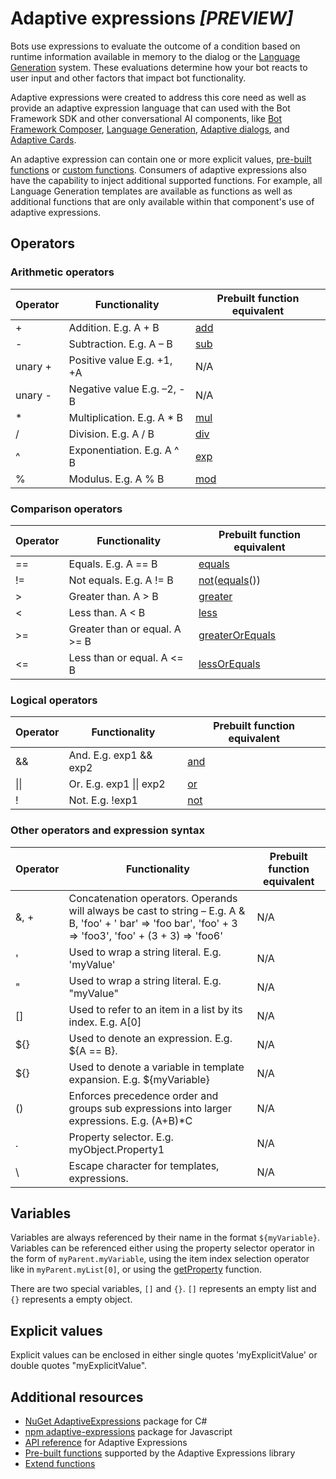 # Adaptive expressions ***_[PREVIEW]_***

Bots use expressions to evaluate the outcome of a condition based on runtime information available in memory to the dialog or the [Language Generation](../language-generation) system. These evaluations determine how your bot reacts to user input and other factors that impact bot functionality.

Adaptive expressions were created to address this core need as well as provide an adaptive expression language that can used with the Bot Framework SDK and other conversational AI components, like [Bot Framework Composer](https://github.com/microsoft/BotFramework-Composer#microsoft-bot-framework-composer-preview), [Language Generation](../language-generation), [Adaptive dialogs](../adaptive-dialog), and [Adaptive Cards](https://docs.microsoft.com/adaptive-cards/).

An adaptive expression can contain one or more explicit values, [pre-built functions](./prebuilt-functions.md) or [custom functions](./extend-functions.md). Consumers of adaptive expressions also have the capability to inject additional supported functions. For example, all Language Generation templates are available as functions as well as additional functions that are only available within that component's use of adaptive expressions.

## Operators

### Arithmetic operators

| Operator    |                                  Functionality                                            |   Prebuilt function equivalent    |
|-----------|-------------------------------------------------------------------------------------------|-----------------------------------|
|+          | Addition. E.g. A + B                                                    |[add][1]                           |
|-            | Subtraction. E.g. A – B                                                |[sub][2]                           |
|unary +    | Positive value E.g. +1, +A                                                    |N/A                                |
|unary -    | Negative value E.g. –2, -B                                            |N/A                                |
|*            | Multiplication. E.g. A * B                                            |[mul][3]                           |
|/            | Division. E.g. A / B                                                    |[div][4]                           |
|^            | Exponentiation. E.g. A ^ B                                            |[exp][5]                           |
|%            | Modulus. E.g. A % B                                                    |[mod][6]                           |

### Comparison operators

| Operator    |                                  Functionality                                            |   Prebuilt function equivalent    |
|-----------|-------------------------------------------------------------------------------------------|-----------------------------------|
|==            | Equals. E.g. A == B                                                    |[equals][7]                        |
|!=            | Not equals. E.g. A != B                                                |[not][8]([equals][7]())            |
|>            | Greater than. A > B                                                    |[greater][9]                       |
|<            | Less than. A < B                                                        |[less][10]                         |
|>=         | Greater than or equal. A >= B                                        |[greaterOrEquals][11]              |
|<=            | Less than or equal. A <= B                                            |[lessOrEquals][12]                 |

### Logical operators

| Operator    |                                  Functionality                                            |   Prebuilt function equivalent    |
|-----------|-------------------------------------------------------------------------------------------|-----------------------------------|
|&&            |And. E.g. exp1 && exp2                                                    |[and][13]                          |
|\|\|        |Or. E.g. exp1 \|\| exp2                                                    |[or][14]                           |
|!            |Not. E.g. !exp1                                                            |[not][8]                           |


### Other operators and expression syntax

| Operator    |                                  Functionality                                            |   Prebuilt function equivalent    |
|-----------|-------------------------------------------------------------------------------------------|-----------------------------------|
|&, +            |Concatenation operators. Operands will always be cast to string – E.g. A & B, 'foo' + ' bar' => 'foo bar', 'foo' + 3 => 'foo3', 'foo' + (3 + 3) => 'foo6'                |N/A                                |
|'            |Used to wrap a string literal. E.g. 'myValue'                                                |N/A                                |
|"            |Used to wrap a string literal. E.g. "myValue"                                                |N/A                                |
|[]            |Used to refer to an item in a list by its index. E.g. A[0]                                    |N/A                                |
|${}        |Used to denote an expression. E.g. ${A == B}.                                              |N/A                                |
|${}        |Used to denote a variable in template expansion. E.g. ${myVariable}                        |N/A                                |
|()            |Enforces precedence order and groups sub expressions into larger expressions. E.g. (A+B)*C    |N/A                                |
|.            |Property selector. E.g. myObject.Property1                                                    |N/A                                |
|\            |Escape character for templates, expressions.                                               |N/A                                |

## Variables

Variables are always referenced by their name in the format `${myVariable}`. Variables can be referenced either using the property selector operator in the form of `myParent.myVariable`, using the item index selection operator like in `myParent.myList[0]`, or using the [getProperty](./prebuilt-functions.md#getProperty) function. 

There are two special variables, `[]` and  `{}`. `[]` represents an empty list and `{}` represents a empty object.

## Explicit values

Explicit values can be enclosed in either single quotes 'myExplicitValue' or double quotes "myExplicitValue".

## Additional resources

- [NuGet AdaptiveExpressions](https://www.nuget.org/packages/AdaptiveExpressions) package for C#
- [npm adaptive-expressions](https://www.npmjs.com/package/adaptive-expressions) package for Javascript
- [API reference](./api-reference.md) for Adaptive Expressions
- [Pre-built functions](./prebuilt-functions.md) supported by the Adaptive Expressions library
- [Extend functions](./extend-functions.md)

[1]:prebuilt-functions.md#add
[2]:prebuilt-functions.md#sub
[3]:prebuilt-functions.md#mul
[4]:prebuilt-functions.md#div
[5]:prebuilt-functions.md#exp
[6]:prebuilt-functions.md#mod
[7]:prebuilt-functions.md#equals
[8]:prebuilt-functions.md#not
[9]:prebuilt-functions.md#greater
[10]:prebuilt-functions.md#less
[11]:prebuilt-functions.md#greaterOrEquals
[12]:prebuilt-functions.md#essOrEquals
[13]:prebuilt-functions.md#and
[14]:prebuilt-functions.md#or
[15]:https://botbuilder.myget.org/feed/botbuilder-declarative/package/nuget/Microsoft.Bot.Builder.Expressions
[20]:https://github.com/microsoft/BotBuilder-Samples/blob/master/experimental/language-generation/README.md
